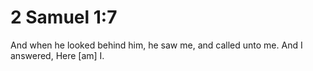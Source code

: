 # 2 Samuel 1:7

And when he looked behind him, he saw me, and called unto me. And I answered, Here [am] I.